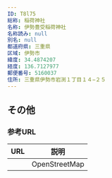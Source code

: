 ```yaml
---
ID: T8l75
総称: 稲荷神社
名称: 伊勢豊受稲荷神社
名称読み: null
別名: null
都道府県: 三重県
区域: 伊勢市
緯度: 34.4874207
経度: 136.7127977
郵便番号: 5160037
住所: 三重県伊勢市岩渕１丁目１４−２５
---
```


## その他

### 参考URL

| URL | 説明          |
| --- | ------------- |
|     | OpenStreetMap |
